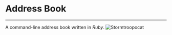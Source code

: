 # Address Book
***
A command-line address book written in _Ruby_.
![Stormtroopocat](http://octodex.github.com/images/stormtroopocat.jpg "The Stormtroopocat")